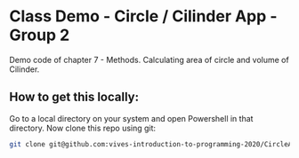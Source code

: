# Class Demo - Circle / Cilinder App - Group 2

Demo code of chapter 7 - Methods. Calculating area of circle and volume of Cilinder.

## How to get this locally:

Go to a local directory on your system and open Powershell in that directory. Now clone this repo using git:

```bash
git clone git@github.com:vives-introduction-to-programming-2020/CircleAppGroup2.git
```